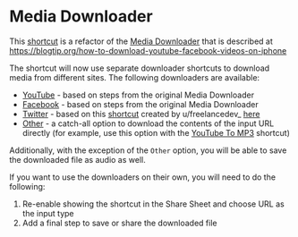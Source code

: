 # Media Downloader

This [shortcut](Media%20Downloader.shortcut) is a refactor of the [Media Downloader](https://www.icloud.com/shortcuts/00d0076176854dc083c2067e30bd543f) that is described at https://blogtip.org/how-to-download-youtube-facebook-videos-on-iphone

The shortcut will now use separate downloader shortcuts to download media from different sites.  The following downloaders are available:

- [YouTube](YouTube%20Downloader.shortcut) - based on steps from the original Media Downloader
- [Facebook](Facebook%20Downloader.shortcut) - based on steps from the original Media Downloader
- [Twitter](Twitter%20Downloader.shortcut) - based on this [shortcut](https://www.icloud.com/shortcuts/e5f06ab2d11c4837adc40944900f6ca8) created by u/freelancedev_ [here](https://www.reddit.com/r/shortcuts/comments/9o0qxb/twitter_video_downloader_v15)
- [Other](Content%20Downloader.shortcut) - a catch-all option to download the contents of the input URL directly (for example, use this option with the [YouTube To MP3](../YouTube%20To%20MP3) shortcut)

Additionally, with the exception of the `Other` option, you will be able to save the downloaded file as audio as well.

If you want to use the downloaders on their own, you will need to do the following:

1. Re-enable showing the shortcut in the Share Sheet and choose URL as the input type
2. Add a final step to save or share the downloaded file

